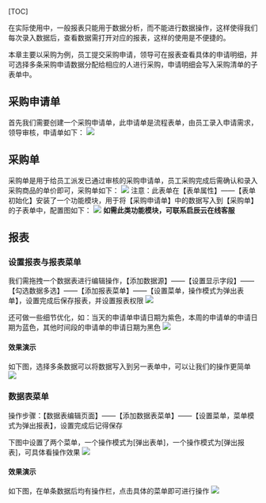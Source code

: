 [TOC]


在实际使用中，一般报表只能用于数据分析，而不能进行数据操作，这样使得我们每次录入数据后，查看数据需打开对应的报表，这样的使用是不便捷的。

本章主要以采购为例，员工提交采购申请，领导可在报表查看具体的申请明细，并可选择多条采购申请数据分配给相应的人进行采购，申请明细会写入采购清单的子表单中。


## 采购申请单
首先我们需要创建一个采购申请单，此申请单是流程表单，由员工录入申请需求，领导审核，申请单如下：
![](http://docfiles.baibaoyun.com/Fn874SayPWKHVeJE0L7opEYEZo2v)
## 采购单
采购单是用于给员工派发已通过审核的采购申请单，员工采购完成后需确认和录入采购商品的单价即可，采购单如下：
![](http://docfiles.baibaoyun.com/Fqu2G6gEOczRjSgjYH9iYXIOEYgH)
注意：此表单在【表单属性】——【表单初始化】安装了一个功能模块，用于将【采购申请单】中的数据写入到【采购单】的子表单中，配置图如下：
![](http://docfiles.baibaoyun.com/FthGeg6mUYGajLXq1HWXBSQMr1Rn)
**如需此类功能模块，可联系启辰云在线客服**
## 报表
### 设置报表与报表菜单
我们需拖拽一个数据表进行编辑操作，【添加数据源】——【设置显示字段】——【勾选数据多选】——【添加报表菜单】——【设置菜单，操作模式为弹出表单】，设置完成后保存报表，并设置报表权限
![](http://docfiles.baibaoyun.com/lj0egaqPw5td52V1sr1WO9hzdWky)

还可做一些细节优化，如：当天的申请单申请日期为紫色，本周的申请单的申请日期为蓝色，其他时间段的申请单的申请日期为黑色
![](http://docfiles.baibaoyun.com/lgfIcik9c9I0sJ0D3_2_Peguv12g)


####  效果演示
如下图，选择多条数据可以将数据写入到另一表单中，可以让我们的操作更简单
![](http://docfiles.baibaoyun.com/lkKJyUkt01J-zjUVnJUKhN_DboRV)

### 数据表菜单
操作步骤：【数据表编辑页面】——【添加数据表菜单】——【设置菜单，菜单模式为弹出报表】，设置完成后记得保存

下图中设置了两个菜单，一个操作模式为[弹出表单]，一个操作模式为[弹出报表]，可具体看操作效果
![](http://docfiles.baibaoyun.com/lpVhWd4RPusk7dtgYbstkucCPhza)

#### 效果演示
如下图，在单条数据后均有操作栏，点击具体的菜单即可进行操作
![](http://docfiles.baibaoyun.com/lpKTnLI1-Bqy_38kO9bz08nX_pxY)